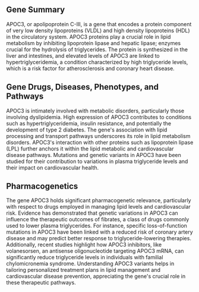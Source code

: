 ## Gene Summary
APOC3, or apolipoprotein C-III, is a gene that encodes a protein component of very low density lipoproteins (VLDL) and high density lipoproteins (HDL) in the circulatory system. APOC3 proteins play a crucial role in lipid metabolism by inhibiting lipoprotein lipase and hepatic lipase; enzymes crucial for the hydrolysis of triglycerides. The protein is synthesized in the liver and intestines, and elevated levels of APOC3 are linked to hypertriglyceridemia, a condition characterized by high triglyceride levels, which is a risk factor for atherosclerosis and coronary heart disease.

## Gene Drugs, Diseases, Phenotypes, and Pathways
APOC3 is intimately involved with metabolic disorders, particularly those involving dyslipidemia. High expression of APOC3 contributes to conditions such as hypertriglyceridemia, insulin resistance, and potentially the development of type 2 diabetes. The gene's association with lipid processing and transport pathways underscores its role in lipid metabolism disorders. APOC3's interaction with other proteins such as lipoprotein lipase (LPL) further anchors it within the lipid metabolic and cardiovascular disease pathways. Mutations and genetic variants in APOC3 have been studied for their contribution to variations in plasma triglyceride levels and their impact on cardiovascular health.

## Pharmacogenetics
The gene APOC3 holds significant pharmacogenetic relevance, particularly with respect to drugs employed in managing lipid levels and cardiovascular risk. Evidence has demonstrated that genetic variations in APOC3 can influence the therapeutic outcomes of fibrates, a class of drugs commonly used to lower plasma triglycerides. For instance, specific loss-of-function mutations in APOC3 have been linked with a reduced risk of coronary artery disease and may predict better response to triglyceride-lowering therapies. Additionally, recent studies highlight how APOC3 inhibitors, like volanesorsen, an antisense oligonucleotide targeting APOC3 mRNA, can significantly reduce triglyceride levels in individuals with familial chylomicronemia syndrome. Understanding APOC3 variants helps in tailoring personalized treatment plans in lipid management and cardiovascular disease prevention, appreciating the gene's crucial role in these therapeutic pathways.